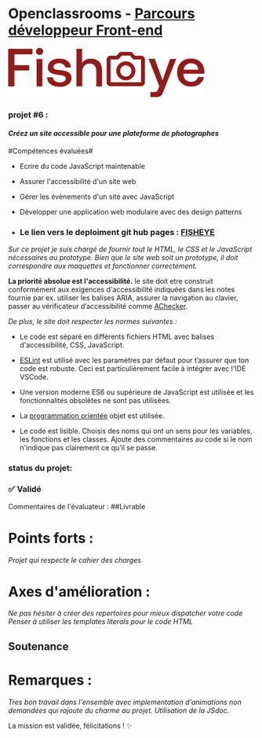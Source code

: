 # Openclassrooms - [Parcours développeur Front-end](https://openclassrooms.com/fr/paths/314-developpeur-front-end#path-tabs)

![Logo de Fisheye](/sources/logo/logo.svg)

### projet #6 :

#### _Créez un site accessible pour une plateforme de photographes_


#Compétences évaluées#

- Ecrire du code JavaScript maintenable

- Assurer l'accessibilité d'un site web

- Gérer les évènements d'un site avec JavaScript

- Développer une application web modulaire avec des design patterns
- ### Le lien vers le deploiment git hub pages : [FISHEYE](https://stoyann-open-classrooms.github.io/-StoyannVelten_6_15062021/)

_Sur ce projet je suis chargé de fournir tout le HTML, le CSS et le JavaScript nécessaires au prototype. Bien que le site web soit un prototype, il doit correspondre aux maquettes et fonctionner correctement._

**La priorité absolue est l'accessibilité.**
le site doit etre construit conformément aux exigences d'accessibilité indiquées dans les notes fournie par ex. utiliser les balises ARIA, assurer la navigation au clavier, passer au vérificateur d’accessibilité comme [AChecker](https://achecker.ca/).

_De plus, le site doit respecter les normes suivantes :_

- Le code est séparé en différents fichiers HTML avec balises d'accessibilité, CSS, JavaScript.

- [ESLint](https://achecker.ca/) est utilisé avec les paramètres par défaut pour t’assurer que ton code est robuste. Ceci est particulièrement facile à intégrer avec l'IDE VSCode.

- Une version moderne ES6 ou supérieure de JavaScript est utilisée et les fonctionnalités obsolètes ne sont pas utilisées.

- La [programmation orientée](http://bliaudet.free.fr/IMG/pdf/DPTLP.pdf) objet est utilisée.

- Le code est lisible. Choisis des noms qui ont un sens pour les variables, les fonctions et les classes. Ajoute des commentaires au code si le nom n'indique pas clairement ce qu’il se passe.



### status du projet:

### ✅ Validé

Commentaires de l'évaluateur  :
##Livrable

# Points forts :
_Projet qui respecte le cahier des charges_

# Axes d'amélioration :
_Ne pas hésiter à créer des repertoires pour mieux dispatcher votre code
Penser à utiliser les templates literals pour le code HTML_
 

## Soutenance

# Remarques :
_Tres bon travail dans l'ensemble avec implementation d'animations non demandées qui rajoute du charme au projet. Utilisation de la JSdoc._
 

La mission est validée, félicitations ! ✨

